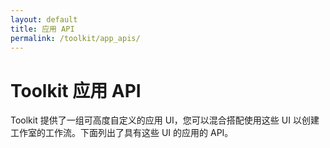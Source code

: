 ```yaml
---
layout: default
title: 应用 API
permalink: /toolkit/app_apis/
---
```


# Toolkit 应用 API

Toolkit 提供了一组可高度自定义的应用 UI，您可以混合搭配使用这些 UI 以创建工作室的工作流。下面列出了具有这些 UI 的应用的 API。


